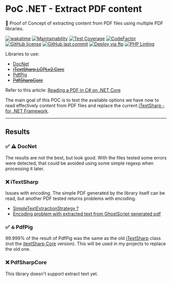 # PoC .NET - Extract PDF content

🔬 Proof of Concept of extracting content from PDF files using multiple PDF libraries.

[![wakatime](https://wakatime.com/badge/github/GuilhermeStracini/POC-dotnet-ExtractPdfContent.svg)](https://wakatime.com/badge/github/GuilhermeStracini/POC-dotnet-ExtractPdfContent)
[![Maintainability](https://api.codeclimate.com/v1/badges/0473f6981139c13f8820/maintainability)](https://codeclimate.com/github/GuilhermeStracini/POC-dotnet-ExtractPdfContent/maintainability)
[![Test Coverage](https://api.codeclimate.com/v1/badges/0473f6981139c13f8820/test_coverage)](https://codeclimate.com/github/GuilhermeStracini/POC-dotnet-ExtractPdfContent/test_coverage)
[![CodeFactor](https://www.codefactor.io/repository/github/GuilhermeStracini/POC-dotnet-ExtractPdfContent/badge)](https://www.codefactor.io/repository/github/GuilhermeStracini/POC-dotnet-ExtractPdfContent)
[![GitHub license](https://img.shields.io/github/license/GuilhermeStracini/POC-dotnet-ExtractPdfContent)](https://github.com/GuilhermeStracini/POC-dotnet-ExtractPdfContent)
[![GitHub last commit](https://img.shields.io/github/last-commit/GuilhermeStracini/POC-dotnet-ExtractPdfContent)](https://github.com/GuilhermeStracini/POC-dotnet-ExtractPdfContent)
[![Deploy via ftp](https://github.com/GuilhermeStracini/POC-dotnet-ExtractPdfContent/actions/workflows/build.yml/badge.svg)](https://github.com/GuilhermeStracini/POC-dotnet-ExtractPdfContent/actions/workflows/build.yml)
[![PHP Linting](https://github.com/GuilhermeStracini/POC-dotnet-ExtractPdfContent/actions/workflows/linter.yml/badge.svg)](https://github.com/GuilhermeStracini/POC-dotnet-ExtractPdfContent/actions/workflows/linter.yml)

Libraries to use:

- [DocNet](https://github.com/GowenGit/docnet)
- ~~[iTextSharp.LGPLv2.Core](https://github.com/VahidN/iTextSharp.LGPLv2.Core)~~
- [PdfPig](https://github.com/UglyToad/PdfPig/)
- ~~[PdfSharpCore](https://github.com/ststeiger/PdfSharpCore)~~

Refer to this article: [Reading a PDF in C# on .NET Core](https://dev.to/eliotjones/reading-a-pdf-in-c-on-net-core-43ef)

The main goal of this POC is to test the available options we have now to read effectively content from PDF files and replace the current [iTextSharp - for .NET Framework](https://www.nuget.org/packages/iTextSharp).

---

## Results

### ✅ ⚠️ DocNet

The results are not the best, but look good.
With the files tested some errors were detected, that could be avoided using some simple regexp when processing it later.


### ❌ iTextSharp

Issues with encoding.
The simple PDF generated by the library itself can be read, but another PDF tested returns problems with encoding.

- [SimpleTextExtractionStrategy ?](https://github.com/VahidN/iTextSharp.LGPLv2.Core/issues/7)
- [Encoding problem with extracted text from GhostScript generated pdf](https://github.com/VahidN/iTextSharp.LGPLv2.Core/issues/42)

### ✅ 🔝 PdfPig

99.999% of the result of PdfPig was the same as the old [iTextSharp](https://www.nuget.org/packages/iTextSharp) class (not the [itextSharp Core](https://www.nuget.org/packages/iTextSharp.LGPLv2.Core/) version).
This will be used in my projects to replace the old one.

### ❌ PdfSharpCore

 This library doesn't support extract text yet.
